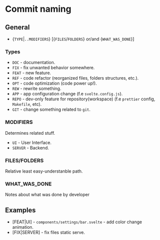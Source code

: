 # Commit naming

## General

- {`TYPE`|`..MODIFIERS`} [{`FILES`/`FOLDERS`} or/and {`WHAT_WAS_DONE`}]

### Types

- `DOC` - documentation.
- `FIX` - fix unwanted behavior somewhere.
- `FEAT` - new feature.
- `REF` - code refactor (reorganized files, folders structures, etc.).
- `OPT` - code optimization (code power up!).
- `REW` - rewrite something.
- `APP` - app configuration change (f.e `svelte.config.js`).
- `REPO` - dev-only feature for repository(workspace) (f.e `prettier` config, `Makefile`, etc).
- `GIT` - change something related to `git`.

### MODIFIERS

Determines related stuff.

- `UI` - User Interface.
- `SERVER` - Backend.

### FILES/FOLDERS

Relative least easy-understanble path.

### WHAT_WAS_DONE

Notes about what was done by developer

## Examples

- [FEAT|UI] - `components/settings/bar.svelte` - add color change animation.
- [FIX|SERVER] - fix files static serve.
